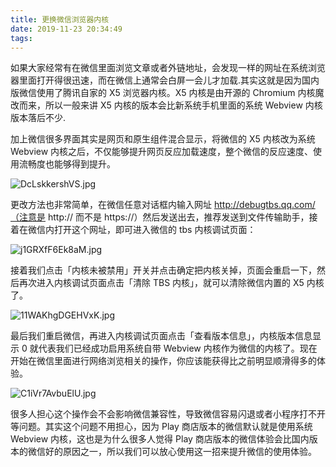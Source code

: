 ```yaml
---
title: 更换微信浏览器内核
date: 2019-11-23 20:34:49
tags:
---
```


如果大家经常有在微信里面浏览文章或者外链地址，会发现一样的网址在系统浏览器里面打开得很迅速，而在微信上通常会白屏一会儿才加载.其实这就是因为国内版微信使用了腾讯自家的 X5 浏览器内核。X5 内核是由开源的 Chromium 内核魔改而来，所以一般来讲 X5 内核的版本会比新系统手机里面的系统 Webview 内核版本落后不少.

加上微信很多界面其实是网页和原生组件混合显示，将微信的 X5 内核改为系统 Webview 内核之后，不仅能够提升网页反应加载速度，整个微信的反应速度、使用流畅度也能够得到提升。


![DcLskkershVS.jpg](https://i.loli.net/2019/11/23/wrJTp6L1BSYQXKh.jpg)

<!---more--->
更改方法也非常简单，在微信任意对话框内输入网址 http://debugtbs.qq.com/（注意是 http:// 而不是 https://）然后发送出去，推荐发送到文件传输助手，接着在微信内打开这个网址，即可进入微信的 tbs 内核调试页面：

![j1GRXfF6Ek8aM.jpg](https://i.loli.net/2019/11/23/uVZO4qeIfkglUoW.jpg)

接着我们点击「内核未被禁用」开关并点击确定把内核关掉，页面会重启一下，然后再次进入内核调试页面点击「清除 TBS 内核」，就可以清除微信内置的 X5 内核了。

![11WAKhgDGEHVxK.jpg](https://i.loli.net/2019/11/23/Kw2C9fnasA5Ubo4.jpg)

最后我们重启微信，再进入内核调试页面点击「查看版本信息」，内核版本信息显示 0 就代表我们已经成功启用系统自带 Webview 内核作为微信的内核了。现在开始在微信里面进行网络浏览相关的操作，你应该能获得比之前明显顺滑得多的体验。

![C1iVr7AvbuElU.jpg](https://i.loli.net/2019/11/23/wyos4E8mdjD6fBQ.jpg)

很多人担心这个操作会不会影响微信兼容性，导致微信容易闪退或者小程序打不开等问题。其实这个问题不用担心，因为 Play 商店版本的微信默认就是使用系统 Webview 内核，这也是为什么很多人觉得 Play 商店版本的微信体验会比国内版本的微信好的原因之一，所以我们可以放心使用这一招来提升微信的使用体验。

